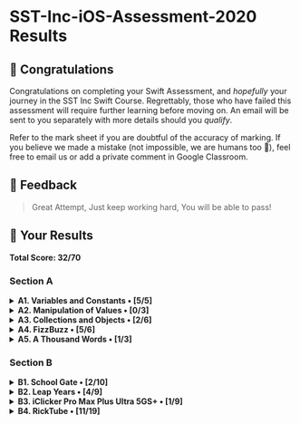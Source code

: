 #  SST-Inc-iOS-Assessment-2020 Results

## 🎉 Congratulations

Congratulations on completing your Swift Assessment, and *hopefully* your journey in the SST Inc Swift Course. Regrettably, those who have failed this assessment will require further learning before moving on. An email will be sent to you separately with more details should you *qualify*.

Refer to the mark sheet if you are doubtful of the accuracy of marking. If you believe we made a mistake (not impossible, we are humans too 💩), feel free to email us or add a private comment in Google Classroom.

## 👀 Feedback

>
> Great Attempt, Just keep working hard, You will be able to pass!
>

## 🤡 Your Results

**Total Score: 32/70**

### Section A

<details>
<summary><strong>A1. Variables and Constants • [5/5]</strong></summary>

1. Create a variable, called `rickrolls`, and set it to the number of times you have been rick-rolled by your fellow iOS teachers (any number works). `[1m]`

```swift
var rickrolls = 8
```

> 1m

---

2. Create a constant of the type `Double`, called `magicNumber`, and set it to `3`. `[2m]`

```swift
let magicNumber: Double = 3
```

> 2m

---

3. What is the difference between a variable and a constant? `[2m]`

```txt
Answer: A variable is a set of data (Like a number for example) which can be changed, while a constant is a set of data that cannot be changed.
```

> 2m

</details>

<details>
<summary><strong>A2. Manipulation of Values • [0/3]</strong></summary>

1. `(x + x)` as a `String`. `[1m]`

```swift
print(x + x)
```

> 0m

---

2. `x`²¹. `[1m]`

```swift
print(x^21)
```

> 0m

---

3. Last digit of `x`. `[1m]`

```swift
print(x)
```

> 0m

</details>

<details>
<summary><strong>A3. Collections and Objects • [2/6]</strong></summary>

1. Define a structure (struct) called `Teacher` with the properties: `name`, `wearsGlasses`, and an **optional** value: `watchColor`, with the most appropriate types based on the table above. `[2m]`

```swift
struct Teacher {
    var name: String
    var wearsGlasses: String
    var watchColor: String
}
```

> 2m watchColor is not an optional

---

2. Create an array called `teachers` containing multiple instances of `Teacher` using the details provided in the table above. `[2m]`

```swift
array(teachers) = ["Ryan", "Joe", "Joshua", "Ethan"]
```

> 0m

---

3. For each `name` in the array declared previously, add `" is the best"` to the end of the `name`, and print it out individually. `[2m]`

```swift
func addName(name: array) {
    print(name: array, "is the best")
}
addName(name: Ryan, "is the best")
addName(name: Joe, "is the best")
addName(name: Joshua, "is the best")
addName(name: Ethan, "is the best")
```

> 0m

</details>

<details>
<summary><strong>A4. FizzBuzz • [5/6]</strong></summary>

1. Create a function called `fizzBuzz` which takes a parameter `number` of type `Int` and returns a `String` ("Fizz", "Buzz", "FizzBuzz", or the number itself) based on the conditions above. Refer to the sample Input/Output. `[4m]`

```swift
func fizzBuzz(number: Int) {
    if number % 3 == 0 && number % 4 == 0{
        print("FizzBuzz")
    }else if number % 3 == 0 {
        print("Fizz")
    }else if number % 4 == 0{
        print("Buzz")
    }else{
        print(number)
    }
}
```

> 4m

---

2. Hence, **using the function you created above**, print out the corresponding values when the numbers 1 to 50 are input, each on a new line. `[2m]`

```swift
for i in 1 ... 50 {
    fizzBuzz(number: 1)
    number += 1
}
```

> 1m

</details>

<details>
<summary><strong>A5. A Thousand Words • [1/3]</strong></summary>

1. Given an image view, `imageView`, and an image called `wheres_waldo` in `Assets.xcassets`, display the image. `[1m]`

```swift
Assets.xcassets: weheres_waldo
UIImageView.wheres_waldo
```

> 0m

---

2. Adjust the `contentMode` value of the image such that the entire image can be viewed, without getting cropped, while keeping the aspect ratio (not stretched/squashed). `[1m]`

```swift

```

> 0m

---

3. What is the difference between `UIImageView` and `UIImage`? Why are we unable to use them interchangeably? `[1m]`

```txt
Answer: UIImageView displays an image while UIImage manges the image data in an app.
```

> 1m

</details>

### Section B

<details>
<summary><strong>B1. School Gate • [2/10]</strong></summary>

1. Given the variables above, write a set of conditions that tell the gate whether or not to unlock. `[5m]`

```swift
let withinOperatingHours = false
let isStudentPass = false
let isTeacherPass = false
let isFire = false
var isUnlocked = false

if withinOperatingHours != false{
    isUnlocked = true
}else if isStudentPass != false{
    isUnlocked = true
}else if isTeacherPass != false{
    isUnlocked = true
}else if isFire != false{
    isUnlocked = true
}
```

> 1m

---

2. Assuming the day starts when the program runs, write a program to keep track of the number of seconds elapsed (passed), printing the value every second. `[5m]`

```swift
var time Double: = 0
for i in 1 ... 999999999999999999 {
    time += 0.001
}

var second = 1

while time % 1 = 0 {
    print(second)
    second += 1
}
```

> 1m

</details>

<details>
<summary><strong>B2. Leap Years • [4/9]</strong></summary>

1. Kesler's bugged code is shown below. There are **5 errors** present. Fix them. `[5m]`

```swift
func isLeap(year: Int) { // 0m
    
    //1
    var isLeap = true // 1m // 0m
    
    //2
    if year % 4 == 0 { // 1m
        
        isLeap = true
        
        if year % 100 == 0 {
            
            //3
            isLeap = false
            
            //4
            if year % 400 == 0{
                
                isLeap = true // 1m
                
            }
            
        }
    }
    
    //5
    print(isLeap)
}
```

> 3m

---

2. What is this feature called? How is it useful? How can Kesler get rid of it? `[2m]`

```txt
Answer: A breakpoint. It stops the code form urnning upon reaching a given line. Right click and click "Delete Breakpoint".
```

> 1m

---

3. What might have caused the SIGABRT error, assuming that the app ran fine before he edited his Storyboard? Is a SIGTERM error the same as a SIGABRT error? When does a SIGTERM error occur. `[2m]`

```txt
Answer:
```

> 0m

</details>

<details>
<summary><strong>B3. iClicker Pro Max Plus Ultra 5GS+ • [1/9]</strong></summary>

1. Label is to be set to your name when the program runs initially. `[1m]`
2. Border radius of the button is to be set to `15`. `[1m]`
3. Background color of the button should change to a random color each time the button is pressed. `[2m]`
4. Label should display the number of times the button has been clicked whenever the button is tapped. `[1m]`
5. Every 17 clicks,
    * Label should be set to the time in seconds since the first click, e.g. `"30s"`. `[2m]`
    * Text on the button is to be set to `"Yay"` (Hint: The correct answer requires setting text for the `.normal` state). `[1m]`
    * Reset the text on the button back to +1 after the next click. `[1m]`

```swift
/// You may declare any variables you may require here.

// type code here

public func viewDidLoad() {
    /// Treat this function as your typical `viewDidLoad()`.
    // type code here
    button.cornerRadius = 15 // 1m
}

public func viewDidAppear(_ animated: Bool) {
    /// Treat this function as your typical `viewDidAppear(_:)`.
    // type code here
    
}

public func onButtonPress() {
    /// Treat this function as your typical `@IBAction` which is linked to the button.
    // type code here
    button.text = "+1"
}
```

> 1m

</details>

<details>
<summary><strong>B4. RickTube • [11/19]</strong></summary>

1. Create a new iOS App (use Swift and Storyboard) with `Xcode.app`. Save it in the test directory you previously downloaded. `[1m]`
2. Open `Main.storyboard` and create the user interface based on the specifications below. `[18m]`

```txt
Save the App (1m)
Create an Xcode iOS App with Swift and Storyboard (2m)
Embed UINavigationController (0m)
Make it initial view controller (0m)
Add UINavigationBar right bar button item (0m)
Add UIImageView (2m)
Add UIStackView (2m)
Add UIButton's in UIStackView (2m)
Add UITableView (2m)
Add UITableViewCell (2m)
```

</details>
